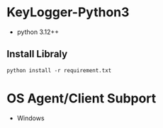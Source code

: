 # KeyLogger-Python3
- python 3.12++
## Install Libraly
```
python install -r requirement.txt
```
# OS Agent/Client Subport
- Windows
